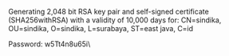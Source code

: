 Generating 2,048 bit RSA key pair and self-signed certificate (SHA256withRSA) with a validity of 10,000 days
for: CN=sindika, OU=sindika, O=sindika, L=surabaya, ST=east java, C=id

Password: w5Tt4n8u65i\